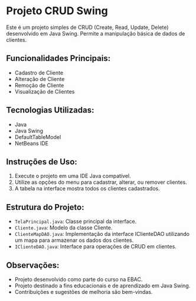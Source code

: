# Projeto CRUD Swing

Este é um projeto simples de CRUD (Create, Read, Update, Delete) desenvolvido em Java Swing. Permite a manipulação básica de dados de clientes.

## Funcionalidades Principais:

- Cadastro de Cliente
- Alteração de Cliente
- Remoção de Cliente
- Visualização de Clientes

## Tecnologias Utilizadas:

- Java
- Java Swing
- DefaultTableModel
- NetBeans IDE

## Instruções de Uso:

1. Execute o projeto em uma IDE Java compatível.
2. Utilize as opções do menu para cadastrar, alterar, ou remover clientes.
3. A tabela na interface mostra todos os clientes cadastrados.

## Estrutura do Projeto:

- `TelaPrincipal.java`: Classe principal da interface.
- `Cliente.java`: Modelo da classe Cliente.
- `ClienteMapDAO.java`: Implementação da interface IClienteDAO utilizando um mapa para armazenar os dados dos clientes.
- `IClienteDAO.java`: Interface para operações de CRUD em clientes.

## Observações:
- Projeto desenvolvido como parte do curso na EBAC.
- Projeto destinado a fins educacionais e de aprendizado em Java Swing.
- Contribuições e sugestões de melhoria são bem-vindas.
